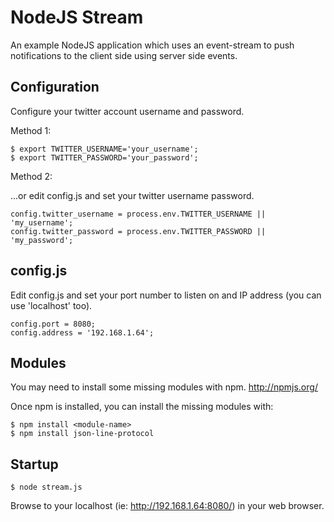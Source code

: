 NodeJS Stream
=============

An example NodeJS application which uses an event-stream to push notifications to the client side using server side events.

Configuration
-------------

Configure your twitter account username and password.

Method 1:

	$ export TWITTER_USERNAME='your_username';
	$ export TWITTER_PASSWORD='your_password';

Method 2:

...or edit config.js and set your twitter username password.

	config.twitter_username = process.env.TWITTER_USERNAME || 'my_username';
	config.twitter_password = process.env.TWITTER_PASSWORD || 'my_password';


config.js 
---------

Edit config.js and set your port number to listen on and IP address (you can use 'localhost' too).

	config.port = 8080;
	config.address = '192.168.1.64';

Modules
-------

You may need to install some missing modules with npm. http://npmjs.org/

Once npm is installed, you can install the missing modules with:

	$ npm install <module-name>
	$ npm install json-line-protocol

Startup
-------------

	$ node stream.js

Browse to your localhost (ie: http://192.168.1.64:8080/) in your web browser.
